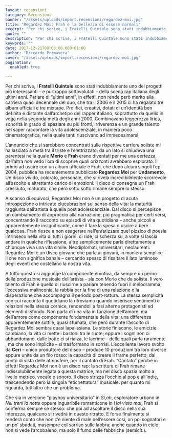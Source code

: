 ```yaml
---
layout: recensioni
category: Recensioni
banner: "/assets/uploads/import.recensioni/regardez-moi.jpg"
title: "Regardez Moi: Frah e la bellezza di essere normali"
excerpt: "Per chi scrive, i Fratelli Quintale sono stati indubbiamente uno dei progetti più interessanti – e purtroppo sottovalutati – della scena rap italiana degli ultimi anni. Parlare di “ultimi anni”, in effetti, non rende però merito alla carriera quasi decennale del duo, che tra il 2006 e il 2015 ci ha regalato tre album ufficiali [&hellip"
quote: ""
description: "Per chi scrive, i Fratelli Quintale sono stati indubbiamente uno dei progetti più interessanti – e purtroppo sottovalutati – della scena rap italiana degli ultimi anni. Parlare di “ultimi anni”, in effetti, non rende però merito alla carriera quasi decennale del duo, che tra il 2006 e il 2015 ci ha regalato tre album ufficiali [&hellip"
keywords: ""
date: 2017-12-21T00:00:00.000+01:00
author: "Riccardo Primavera"
cover: "/assets/uploads/import.recensioni/regardez-moi.jpg"
pagination:
  enabled: true

---
```


Per chi scrive, i **Fratelli Quintale** sono stati indubbiamente uno dei progetti più interessanti – e purtroppo sottovalutati – della scena rap italiana degli ultimi anni. Parlare di “ultimi anni”, in effetti, non rende però merito alla carriera quasi decennale del duo, che tra il 2006 e il 2015 ci ha regalato tre album ufficiali e tre mixtape. Prolifici, creativi, dotati di un’identità ben definita e distante dall’archetipo del rapper italiano, soprattutto da quello in voga nella seconda metà degli anni 2000\. Combinavano leggerezza lirica, sonorità in grado di spaziare su più fronti, irriverenza e un grande talento nel saper raccontare la vita adolescenziale, in maniera poco cinematografica, nella quale tanti riuscivano ad immedesimarsi.

L’annuncio che si sarebbero concentrati sulle rispettive carriere soliste mi ha lasciato a metà tra il triste e l’elettrizzato: da un lato si chiudeva una parentesi nella quale **Merio** e **Frah** erano diventati per me una certezza, dall’altra non vedo l’ora di scoprire quali orizzonti avrebbero esplorato. Il primo ad uscire con un album ufficiale è Frah, che dopo alcuni singoli l’ep 2004, pubblica ha recentemente pubblicato **Regardez Moi** per **Undamento**. Un disco vivido, colorato, personale, che si rivela incredibilmente scorrevole all’ascolto e altrettanto carico di emozioni: il disco ci consegna un Frah cresciuto, maturato, che però sotto sotto rimane sempre lo stesso.

A scanso di equivoci, Regardez Moi non è un progetto di acuta introspezione o intricate elucubrazioni sul senso della vita: la maturità raggiunta dall’artista è quella post adolescenziale. Dal disco si percepisce un cambiamento di approccio alla narrazione, più pragmatica per certi versi, concentrando il racconto su episodi di vita quotidiana – anche piccoli e apparentemente insignificante, come il fare la spesa o uscire a bere qualcosa. Frah riesce a non esagerare nell’enfatizzare quel pizzico di poesia intrinseco nella vita di tutti i giorni: ci ride, ci scherza su, a volte si lascia andare in qualche riflessione, altre semplicemente parla direttamente a chiunque viva una vita simile. Neodiplomati, universitari, neolaureati: Regardez Moi è un disco giovane che parla ai giovani, in maniera semplice – il che non significa banale – cercando spesso di risaltare il lato luminoso degli eventi che costellano la nostra vita.

A tutto questo si aggiunge la componente emotiva, da sempre un perno della produzione musicale dell’artista – sia con Merio che da solista. Il vero talento di Frah è quello di riuscirne a parlare tenendo fuori il melodramma, l’eccessiva malinconia, la rabbia per la fine di una relazione o la disperazione che accompagna il periodo post-rottura. La stessa semplicità con cui racconta il quotidiano la ritroviamo quando inserisce sentimenti e relazioni nella stessa cornice, rendendoli a fasi alterne protagonisti ed elementi di sfondo. Non parla di una vita in funzione dell’amore, ma dell’amore come componente fondamentale della vita: una differenza apparentemente sottile, quasi sfumata, che però durante l’ascolto di Regardez Moi sembra quasi lapalissiana. Le storie finiscono, le amicizie cambiano, la vita ci mette i bastoni tra le ruote; eppure i sogni non ci abbandonano, dalle botte ci si rialza, le lacrime – delle quali parla raramente , ma che sono implicite – si trasformano in sorrisi. L’eccellente lavoro svolto da **Ceri** – unico produttore del disco – produce 10 produzioni tra loro diverse eppure unite da un filo rosso: la capacità di creare il frame perfetto, dal punto di vista delle atmosfere, per il cantato di Frah. “Cantato” perché in effetti Regardez Moi non è un disco rap: la scrittura di Frah rimane indissolubilmente legata a questa matrice, ma nel disco spazia molto a livello metrico, vocale e sonoro. Il disco strizza l’occhio al pop e all’indie, trascendendo però la singola “etichettatura” musicale: per quanto mi riguarda, tutt’altro che un problema.

Che sia in versione “playboy universitario” in _Sì,ah_, esploratore urbano in _Nei treni la notte_ oppure inguaribile romanticone in _Hai visto mai_, Frah si conferma sempre se stesso: che poi ad ascoltare il disco nella sua interezza, qualcuno si rivedrà in questo ritratto. E forse finalmente si renderà conto che non c’è niente di male nell’essere così, un po’ sognatori e un po’ sbadati, masempre col sorriso sulle labbra; anche quando in cielo non si vede l’arcobaleno, ma solo il fumo delle fabbriche (semicit.).